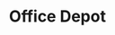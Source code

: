 ---
title: "Office Depot"
url: /charlotte/office-depot-north-sharon-amity-road/
shop: office supplies
---